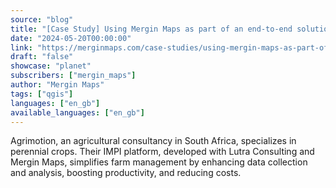 ```yaml
---
source: "blog"
title: "[Case Study] Using Mergin Maps as part of an end-to-end solution for farm management"
date: "2024-05-20T00:00:00"
link: "https://merginmaps.com/case-studies/using-mergin-maps-as-part-of-an-end-to-end-solution-for-farm-management?utm_source=qgis"
draft: "false"
showcase: "planet"
subscribers: ["mergin_maps"]
author: "Mergin Maps"
tags: ["qgis"]
languages: ["en_gb"]
available_languages: ["en_gb"]
---
```


Agrimotion, an agricultural consultancy in South Africa, specializes in perennial crops. Their IMPI platform, developed with Lutra Consulting and Mergin Maps, simplifies farm management by enhancing data collection and analysis, boosting productivity, and reducing costs.
